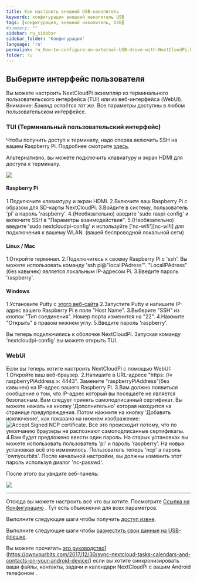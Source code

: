 ```yaml
---
title: Как настроить внешний USB-накопитель
keywords: конфигурация внешний накопитель USB
tags: [конфигурация, внешний накопитель, USB]
#summary: ""
sidebar: ru_sidebar
sidebar_folder: 'Конфигурация'
language: 'ru'
permalink: ru_How-to-configure-an-external-USB-drive-with-NextCloudPi.html
folder: ru
---
```



## Выберите интерфейс пользователя
Вы можете настроить NextCloudPi экземпляр из терминального пользовательского интерфейса (TUI) или из веб-интерфейса (WebUI).
Внимание: *Бэкенд остаётся тот же.*  Все параметры доступны в любом пользовательском интерфейсе.

### TUI (Терминальный пользовательский интерфейс)

Чтобы получить доступ к терминалу, надо сперва включить SSH на вашем Raspberry Pi. Подробнее смотрите [здесь](https://github.com/nextcloud/nextcloudpi/wiki/How-to-install-NextCloudPi-on-a-Raspberry-Pi#first-steps). 

Альтернативно, вы можете подключить клавиатуру и экран HDMI для доступа к терминалу.

![](https://camo.githubusercontent.com/4b2c6bbb044a6bd59a01582017fa91ab85e023a5/68747470733a2f2f6f776e796f7572626974732e636f6d2f77702d636f6e74656e742f75706c6f6164732f323031372f30332f6e63702d636f6e662d373030783435362e6a7067)

#### Raspberry Pi
1.Подключите клавиатуру и экран HDMI.
2.Включите ваш Raspberry Pi с образом для SD-карты NextCloudPi.
3.Войдите в систему, пользователь 'pi' а пароль 'raspberry'.
4.(Необязательно) введите 'sudo raspi-config' и включите SSH в "Параметры взаимодействия".
5.(Необязательно) введите 'sudo nextcloudpi-config' и используйте ['nc-wifi'][nc-wifi] для подключения к вашему WLAN. (вашей беспроводной локальной сети)

#### Linux / Mac
1.Откройте терминал.
2.Подключитесь к своему Raspberry Pi с 'ssh'. Вы можете использовать команду 'ssh pi@"localIPAdress"'. "LocalIPAdress"(без кавычек) является локальным IP-адресом Pi.
3.Введите пароль 'raspberry'.


#### Windows
1.Установите Putty с [этого веб-сайта](http://www.putty.org/)
2.Запустите Putty и напишите IP-адрес вашего Raspberry Pi в поле "Host Name". 
3.Выберите "SSH" из кнопок "Тип соединения". Номер порта изменится на "22".
4.Нажмите "Открыть" в правом нижнем углу.
5.Введите пароль 'raspberry'.

Вы теперь подключились к оболочке NextCloudPi. Запуская команду 'nextcloudpi-config' вы можете открыть TUI.

### WebUI
Если вы теперь хотите настроить NextCloudPi с помощью WebUI:
1.Откройте ваш веб-браузер.
2.Напишите в URL-адресе "https: //« raspberryPiAddress »: 4443". Замените "raspberryPiAddress"(без кавычек) на IP-адрес вашего Raspberry Pi.
3.Вам должно появиться сообщение о том, что IP-адрес который вы посещаете не является безопасным. Вам следует  принять самоподписанный сертификат. Вы можете нажать на кнопку 'Дополнительно' которая находится на странице предупреждения. Потом нажмите на кнопку 'Добавить исключение', как показано на нижнем изображение:
![Accept Signed NCP certificate.](https://user-images.githubusercontent.com/14947634/34748770-10015646-f596-11e7-8f56-4e33cf5c9260.png)
Всё это происходит потому, что по умолчанию браузеры не распознают самоподписанные сертификаты. 
4.Вам будет предложено ввести один пароль. На старых установках вы можете использовать пользователь 'pi' и пароль 'raspberry'. На новых установках всё это изменилось. Пользователь теперь 'ncp' а пароль 'ownyourbits'. После начальной настройки, вы должны изменить этот пароль используя диалог 'nc-passwd'.

После этого вы увидите веб-панель:

![](https://ownyourbits.com/wp-content/uploads/2017/09/ncp-web-demo.gif)

---

Отсюда вы можете настроить всё что вы хотите. Посмотрите [Ссылка на Конфигурацию](https://github.com/nextcloud/nextcloudpi/wiki/Configuration-Reference) . Тут есть объяснения для всех параметров.

Выполните следующие шаги чтобы получить [доступ извне](https://github.com/nextcloud/nextcloudpi/wiki/How-to-access-from-outside-your-network).

Выполните следующие шаги чтобы [разместить свои данные на USB-флешке](https://github.com/nextcloud/nextcloudpi/wiki/How-to-configure-an-external-USB-drive-with-NextCloudPi).

Вы можете прочитать [это руководство](https://ownyourbits.com/2017/12/30/sync-nextcloud-tasks-calendars-and-contacts-on-your-android-device/)](https://ownyourbits.com/2017/12/30/sync-nextcloud-tasks-calendars-and-contacts-on-your-android-device/) если вы хотите синхронизировать ваши файлы, контакты, задачи и календари NextCloudPi с вашим Android телефоном .